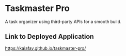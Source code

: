 # Taskmaster Pro
A task organizer using third-party APIs for a smooth build.

## Link to Deployed Application
https://kaiafay.github.io/taskmaster-pro/ 
